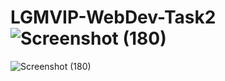 # LGMVIP-WebDev-Task2![Screenshot (180)](https://user-images.githubusercontent.com/91669812/189414550-d769b321-17ec-4e7a-9f07-22f3f5d6a90f.png)
![Screenshot (180)](https://user-images.githubusercontent.com/91669812/189414570-244dad55-f4bc-4abc-86f2-c5580a5971dc.png)
